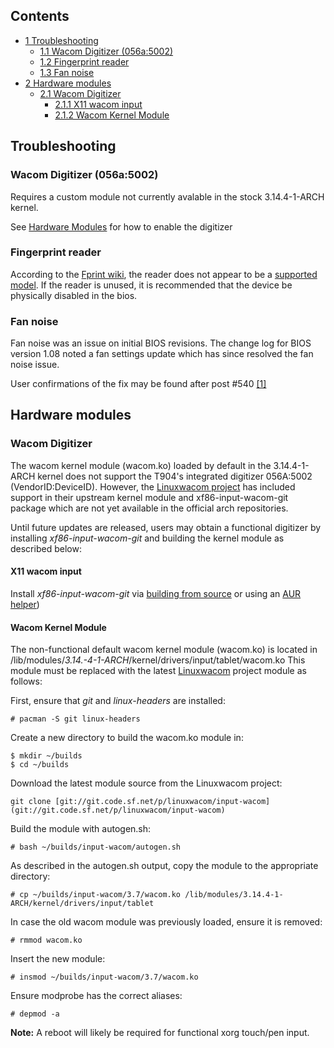 ## Contents

*   [1 Troubleshooting](#Troubleshooting)
    *   [1.1 Wacom Digitizer (056a:5002)](#Wacom_Digitizer_.28056a:5002.29)
    *   [1.2 Fingerprint reader](#Fingerprint_reader)
    *   [1.3 Fan noise](#Fan_noise)
*   [2 Hardware modules](#Hardware_modules)
    *   [2.1 Wacom Digitizer](#Wacom_Digitizer)
        *   [2.1.1 X11 wacom input](#X11_wacom_input)
        *   [2.1.2 Wacom Kernel Module](#Wacom_Kernel_Module)

## Troubleshooting

### Wacom Digitizer (056a:5002)

Requires a custom module not currently avalable in the stock 3.14.4-1-ARCH kernel.

See [Hardware Modules](#Wacom_Digitizer) for how to enable the digitizer

### Fingerprint reader

According to the [Fprint wiki](/index.php/Fprint "Fprint"), the reader does not appear to be a [supported model](http://www.freedesktop.org/wiki/Software/fprint/libfprint/Supported_devices/). If the reader is unused, it is recommended that the device be physically disabled in the bios.

### Fan noise

Fan noise was an issue on initial BIOS revisions. The change log for BIOS version 1.08 noted a fan settings update which has since resolved the fan noise issue.

User confirmations of the fix may be found after post #540 [[1]](http://forum.tabletpcreview.com/fujitsu/61570-official-t904-thread-54.html#post391747)

## Hardware modules

### Wacom Digitizer

The wacom kernel module (wacom.ko) loaded by default in the 3.14.4-1-ARCH kernel does not support the T904's integrated digitizer 056A:5002 (VendorID:DeviceID). However, the [Linuxwacom project](http://sourceforge.net/apps/mediawiki/linuxwacom/index.php?title=Linuxwacom) has included support in their upstream kernel module and xf86-input-wacom-git package which are not yet available in the official arch repositories.

Until future updates are released, users may obtain a functional digitizer by installing *xf86-input-wacom-git* and building the kernel module as described below:

#### X11 wacom input

Install *xf86-input-wacom-git* via [building from source](/index.php/Arch_User_Repository#Installing_packages "Arch User Repository") or using an [AUR helper](/index.php/AUR_helper "AUR helper"))

#### Wacom Kernel Module

The non-functional default wacom kernel module (wacom.ko) is located in /lib/modules/*3.14.-4-1-ARCH*/kernel/drivers/input/tablet/wacom.ko This module must be replaced with the latest [Linuxwacom](http://sourceforge.net/apps/mediawiki/linuxwacom/index.php?title=Linuxwacom) project module as follows:

First, ensure that *git* and *linux-headers* are installed:

```
# pacman -S git linux-headers

```

Create a new directory to build the wacom.ko module in:

```
$ mkdir ~/builds
$ cd ~/builds

```

Download the latest module source from the Linuxwacom project:

```
git clone [git://git.code.sf.net/p/linuxwacom/input-wacom](git://git.code.sf.net/p/linuxwacom/input-wacom)

```

Build the module with autogen.sh:

```
# bash ~/builds/input-wacom/autogen.sh

```

As described in the autogen.sh output, copy the module to the appropriate directory:

```
# cp ~/builds/input-wacom/3.7/wacom.ko /lib/modules/3.14.4-1-ARCH/kernel/drivers/input/tablet

```

In case the old wacom module was previously loaded, ensure it is removed:

```
# rmmod wacom.ko

```

Insert the new module:

```
# insmod ~/builds/input-wacom/3.7/wacom.ko

```

Ensure modprobe has the correct aliases:

```
# depmod -a

```

**Note:** A reboot will likely be required for functional xorg touch/pen input.